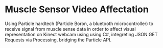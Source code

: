 # Muscle Sensor Video Affectation 
Using Particle hardtech (Particle Boron, a bluetooth microcontroller) to receive signal from muscle sense data in order to affect visual representation on Kinect webcam using using C#, integreting JSON GET Requests via Processing, bridging the Particle API. 
